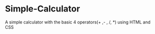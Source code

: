 # Simple-Calculator
A simple calculator with the basic 4  operators(+ ,- ,  /, *) using HTML and CSS
